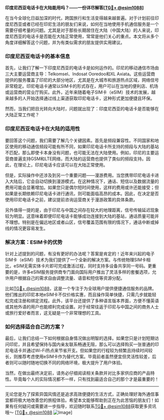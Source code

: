 **印度尼西亚电话卡在大陆能用吗？——一份详尽解答[[TG💪+ @esim1088](https://t.me/s/esim1088)]**

在当今全球化日益加深的时代，跨国旅行和生活变得越来越普遍。对于计划前往印度尼西亚或者已经在印尼生活的朋友们来说，如何在当地使用手机通信服务是一个需要仔细考量的问题。尤其是对于那些长期居住在大陆（中国大陆）的人来说，印度尼西亚的电话卡是否能在大陆正常使用，常常是他们关心的重点。本文将从多个角度详细解答这个问题，并为有类似需求的朋友提供实用建议。

### 印度尼西亚电话卡的基本信息

首先，让我们了解一下印度尼西亚的电话卡是如何运作的。印尼的移动通信市场由三大主要运营商主导：Telkomsel、Indosat Ooredoo和XL Axiata。这些运营商提供的服务覆盖了印尼的大部分地区，尤其是在大城市和旅游热点区域，网络信号非常稳定。印尼电话卡通常以SIM卡的形式存在，用户可以在当地的便利店、机场或运营商的营业厅购买。此外，近年来随着电子SIM卡（eSIM）技术的发展，越来越多的人开始选择通过线上渠道获取印尼电话卡，这种形式更加便捷且环保。

然而，当我们把目光转向大陆时，问题就出现了：印度尼西亚的电话卡是否能够在大陆正常工作呢？

### 印度尼西亚电话卡在大陆的适用性

要回答这个问题，我们需要了解几个关键因素。首先是频段兼容性。不同国家和地区使用的移动通信频段可能有所不同，如果印尼电话卡所支持的频段与大陆的基站不匹配，那么即使卡本身没有问题，也可能无法在大陆使用。例如，印尼的主要运营商普遍支持GSM和LTE网络，而大陆的运营商也提供了类似的频段支持。因此，在理论上，印尼电话卡应该可以在大陆正常使用。

但是，实际操作中还涉及到另一个重要问题——漫游费用。当您携带印尼电话卡进入大陆后，它会自动切换到漫游模式。在这种情况下，通话、短信以及数据流量的费用可能会显著增加。如果您只是偶尔短时间使用，这样的费用或许还能接受；但如果是长期依赖印尼电话卡进行通讯，则可能面临高昂的成本。因此，在决定是否使用印尼电话卡之前，建议提前咨询运营商关于漫游政策的具体条款。

另外值得一提的是，由于印尼与中国之间存在较大的地理距离，信号传输延迟现象较为明显。这意味着即便印尼电话卡能够成功连接到大陆的基站，通话质量可能并不理想。特别是在偏远地区或者山区，信号覆盖范围有限的情况下，通话中断或掉线的情况更容易发生。

### 解决方案：ESIM卡的优势

针对上述提到的问题，有没有更好的办法呢？答案是肯定的！近年来兴起的电子SIM卡（eSIM）技术为我们提供了一个全新的解决方案。与传统物理SIM卡相比，eSIM无需实体卡片即可完成激活过程，同时支持多设备共享同一号码。更重要的是，许多eSIM服务提供商专门面向国际用户推出了灵活多样的套餐选项，允许用户根据自己的需求自由调整流量、语音和短信等资源分配。

比如[TG💪+ @esim1088](https://t.me/s/esim1088)，这是一个专注于为全球用户提供便捷通信服务的品牌。他们推出的印尼本地eSIM卡不仅价格实惠，而且操作简单快捷，只需几步就能轻松完成注册和绑定流程。此外，该平台还提供了多种语言版本界面，方便不懂英语或其他外语的用户也能顺利完成设置。对于经常往返于印尼与中国之间的商务人士或旅行爱好者而言，这无疑是一个非常理想的工具。

### 如何选择适合自己的方案？

最后，让我们总结一下如何根据自身情况做出明智的选择。如果您只是计划短期访问印尼，并且希望保持与国内亲友联系畅通无阻，那么可以选择购买一张普通的印尼电话卡并通过Wi-Fi热点来节省开支。但如果您的行程较为频繁且持续时间较长，则推荐考虑使用eSIM卡作为替代方案。毕竟前者虽然便宜但灵活性较差，后者则可以随时随地切换不同的网络环境，极大提升了用户体验。

当然，在做出最终决定前，请务必仔细阅读相关条款并对比多家供应商的产品特性。毕竟每个人的实际情况都不一样，只有找到最适合自己的那个才是最重要的！

---

无论您是为了探索异国风情还是追求高效便捷的生活方式，正确处理好海外通信事宜都将极大地改善您的旅程体验。希望本文能够帮助到正在为此苦恼的朋友们！如果有任何疑问或需要进一步指导，欢迎随时联系[TG💪+ @esim1088](https://t.me/s/esim1088)获取更多资讯哦～ [[TG💪+ @esim1088](https://t.me/s/esim1088) ![Image](https://i.postimg.cc/4NQfJmqS/Snipaste-2025-05-13-00-14-12.png)]